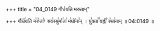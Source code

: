 +++
title = "04_0149 गौर्धयति मरुताम्"

+++
गौ꣡र्ध꣢यति म꣣रु꣡ता꣣ꣳ श्रव꣣स्यु꣢र्मा꣣ता꣢ म꣣घो꣡ना꣢म् । यु꣣क्ता꣢꣫ वह्नी꣣ र꣡था꣢नाम् ॥ 04:0149 ॥
